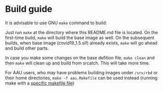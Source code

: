 # Build guide

It is advisable to use GNU `make` command to build:

Just run `make` at the directory where this README.md file is located. On the first-time build, `make` will build the base image as well. On the subsequent builds, when base image (covid19_1.5.sif) already exists, `make` will go ahead and build other parts. 

In case you make some changes on the base defition file, `make clean` and then `make` will clean up and build from srcatch. This will take more time.  

For AAU users, who may have problems building images under `/srv/rbd` or their home directories, `make -f aau.Makefile` can be used instead (running make with a [specific makefile file](https://www.gnu.org/software/make/manual/html_node/Makefile-Names.html))
